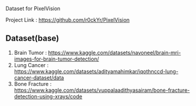 Dataset for PixelVision

Project Link : https://github.com/r0ckYr/PixelVision

## Dataset(base)
1. Brain Tumor : https://www.kaggle.com/datasets/navoneel/brain-mri-images-for-brain-tumor-detection/
2. Lung Cancer : https://www.kaggle.com/datasets/adityamahimkar/iqothnccd-lung-cancer-dataset/data
3. Bone Fracture : https://www.kaggle.com/datasets/vuppalaadithyasairam/bone-fracture-detection-using-xrays/code
